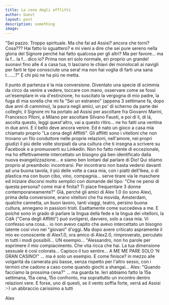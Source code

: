 ```yaml
---
title: La cena degli afflitti
author: Guest
layout: post
description: something
image:
---
```


 "Sei pazzo. Troppo spirituale. Ma che fai ad Assisi? ancora che torni? Cosa??? Hai fatto lo sguattero? e mi vieni a dire che sei pure sereno nella gloria del Signore perché hai fatto qualcosa per gli altri? Ma per favore... ma la f... la f... dico io? Prima non eri solo normale, eri proprio un grande! suonavi fino alle 4 a casa tua, ti lasciano le chiavi dei monolocali ai navigli per farti le tipe conosciute una sera! ma non hai voglia di farti una sana t.......?" E chi piú ne ha piú ne metta. 
 
 Il punto di partenza é la mia conversione. Diventato una specie di scimmia da circo da venire a vedere, toccare con mano, osservare come se fossi un'esemplare in via d'estinzione, ho suscitato la vergogna di mio padre, la fuga di mia sorella che mi fa "Sei un estraneo" (appena 3 settimane fa, dopo due anni di cammino), la paura negli amici, un po' di scherno da parte dei colleghi, il Signore mi ha portato ad Assisi per ascoltare fra Giovanni Marini, Francesco Piloni, a Milano per ascoltare Silvano Fausti, e poi di lí, di lá, ascolta questo, leggi quest'altro, vai a questo ritiro... ne ho fatti una ventina in due anni. E il bello deve ancora venire. Ed é nato un gioco a casa mia chiamato proprio "La cena degli Afflitti". Gli afflitti sono i vitelloni che non trovano un filo conduttore nelle proprie relazioni, nell'amore, nei propri giudizi il piú delle volte storpiati da una cultura che ti insegna a scrivere su Facebook e a promuoverti su Linkedin. Non ho fatto niente di eccezionale, ma ho effettivamente intercettato un bisogno giá ben identificato dalla nuova evangelizzazione... e siamo ben lontani dal parlare di Dio! Qui stiamo proprio al preambolo: incontrarsi. Per incontrarsi non basta vedersi davanti ad una buona tavola, il piú delle volte a casa mia, con i piatti dell'Ikea, o di plastica ma con buon cibo, vino, compagnia... serve tirare via le maschere ed iniziare discorsi molto semplici con domande del tipo: "Che ne pensi di questa persona? come mai é finita? Ti piace frequentare 3 donne contemporaneamente?" Giá, perché gli amici di Alex 1.0 (io sono Alex), prima della conversione, erano vitelloni che fra movida, Amsterdam, qualche cannetta, un buon lavoro, tanti viaggi, teatro, persino buona cultura, annegano in passioni tristi. Esattamente come succedeva a me. E poiché sono in grado di parlare la lingua della fede e la lingua dei vitelloni, la CdA ("Cena degli Afflitti") puó svolgersi, davvero, solo a casa mia. Vi confesso una cosa... io non avevo capito che avevo intercettato un bisogno latente cosí vivo nei "giovani" d'oggi. Ma dopo avere criticato aspramente il mio ex-conoscente di Alex1.0, ora amico di Alex2.0, rimproverato, perculato in tutti i modi possibili... UN esempio... "Alessandro, non ho parole per esprimere il mio compiacimento. Che vita ricca che hai. La tua dimensione sessuale é cosí colorata... Capisco il tuo sentire... A ME ME PARE SOLO 'N GRAN CASINO!" ... ma é solo un esempio. E come finisce? in mezzo alle volgaritá da camerata piú basse, senza rispetto per l'altro sesso, con i termini che cadono a caso come quando giochi a shangai... Alex: "Quando facciamo la prossima cena?" ... ma guarda te. Ieri abbiamo fatto la 15a settimana, 15a cena, 15o confronto, ma soprattutto un incontro dentro relazioni vere. E forse, uno di questi, se il vento soffia forte, verrá ad Assisi :-) un abbraccio carissimo a tutti

Alex